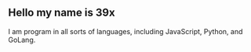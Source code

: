 ## Hello my name is 39x

I am program in all sorts of languages, including JavaScript, Python, and GoLang.
